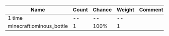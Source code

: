 | Name                     | Count | Chance | Weight | Comment |
| ------------------------ | ----- | ------ | ------ | ------- |
| 1 time                   |    -- |     -- |     -- |         |
| minecraft:ominous_bottle |     1 |   100% |      1 |         |